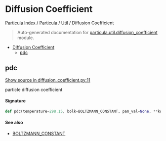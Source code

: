 # Diffusion Coefficient

[Particula Index](../../README.md#particula-index) / [Particula](../index.md#particula) / [Util](./index.md#util) / Diffusion Coefficient

> Auto-generated documentation for [particula.util.diffusion_coefficient](../../../particula/util/diffusion_coefficient.py) module.

- [Diffusion Coefficient](#diffusion-coefficient)
  - [pdc](#pdc)

## pdc

[Show source in diffusion_coefficient.py:11](../../../particula/util/diffusion_coefficient.py#L11)

particle diffusion coefficient

#### Signature

```python
def pdc(temperature=298.15, bolk=BOLTZMANN_CONSTANT, pam_val=None, **kwargs): ...
```

#### See also

- [BOLTZMANN_CONSTANT](../constants.md#boltzmann_constant)
